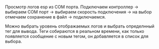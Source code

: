 Просмотр логов esp из COM порта.
Подключаем контроллер -> выбираем COM порт -> выбираем скорость подключения ->  на выбор отмечаем сохранение в файл -> подключаемся.

Можно выбрать уровень отображаемых логов и выбрать определнный тег для вывода. Теги собираются в реальном времени, как только появляется сообщение с новым тегом, он добавляется в список для выбора.
